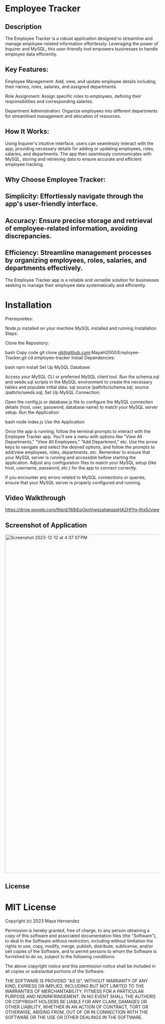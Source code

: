# Employee Tracker
## Description

The Employee Tracker is a robust application designed to streamline and manage employee-related information effortlessly. Leveraging the power of Inquirer and MySQL, this user-friendly tool empowers businesses to handle employee data efficiently.

## Key Features:

Employee Management: Add, view, and update employee details including their names, roles, salaries, and assigned departments.

Role Assignment: Assign specific roles to employees, defining their responsibilities and corresponding salaries.

Department Administration: Organize employees into different departments for streamlined management and allocation of resources.

## How It Works:

Using Inquirer's intuitive interface, users can seamlessly interact with the app, providing necessary details for adding or updating employees, roles, salaries, and departments. The app then seamlessly communicates with MySQL, storing and retrieving data to ensure accurate and efficient employee tracking.

## Why Choose Employee Tracker:

## Simplicity: Effortlessly navigate through the app's user-friendly interface.

## Accuracy: Ensure precise storage and retrieval of employee-related information, avoiding discrepancies.

## Efficiency: Streamline management processes by organizing employees, roles, salaries, and departments effectively.

The Employee Tracker app is a reliable and versatile solution for businesses seeking to manage their employee data systematically and efficiently.

# Installation 

Prerequisites:

Node.js installed on your machine
MySQL installed and running
Installation Steps:

Clone the Repository: 

bash
Copy code
git clone git@github.com:MayaH2000/Employee-Tracker.git
cd employee-tracker
Install Dependencies:

bash
npm install
Set Up MySQL Database:

Access your MySQL CLI or preferred MySQL client tool.
Run the schema.sql and seeds.sql scripts in the MySQL environment to create the necessary tables and populate initial data.
sql
source /path/to/schema.sql;
source /path/to/seeds.sql;
Set Up MySQL Connection:

Open the config.js or database.js file to configure the MySQL connection details (host, user, password, database name) to match your MySQL server setup.
Run the Application:

bash
node index.js
Use the Application:

Once the app is running, follow the terminal prompts to interact with the Employee Tracker app.
You'll see a menu with options like "View All Departments," "View All Employees," "Add Department," etc.
Use the arrow keys to navigate and select the desired options, and follow the prompts to add/view employees, roles, departments, etc.
Remember to ensure that your MySQL server is running and accessible before starting the application. Adjust any configuration files to match your MySQL setup (like host, username, password, etc.) for the app to connect correctly.

If you encounter any errors related to MySQL connections or queries, ensure that your MySQL server is properly configured and running.

## Video Walkthrough 
https://drive.google.com/file/d/168jEpOpnVwgzatqeqzqHAZHfYg-jlhx5/view



 ## Screenshot of Application
<img width="1104" alt="Screenshot 2023-12-12 at 4 07 07 PM" src="https://github.com/MayaH2000/Employee-Tracker/assets/101356128/0dc430f4-cf29-4728-9c5a-3b36f399fe3b"> 

## License

# MIT License
Copyright (c) 2023 Maya Hernandez

Permission is hereby granted, free of charge, to any person obtaining a copy of this software and associated documentation files (the "Software"), to deal in the Software without restriction, including without limitation the rights to use, copy, modify, merge, publish, distribute, sublicense, and/or sell copies of the Software, and to permit persons to whom the Software is furnished to do so, subject to the following conditions:

The above copyright notice and this permission notice shall be included in all copies or substantial portions of the Software.

THE SOFTWARE IS PROVIDED "AS IS", WITHOUT WARRANTY OF ANY KIND, EXPRESS OR IMPLIED, INCLUDING BUT NOT LIMITED TO THE WARRANTIES OF MERCHANTABILITY, FITNESS FOR A PARTICULAR PURPOSE AND NONINFRINGEMENT. IN NO EVENT SHALL THE AUTHORS OR COPYRIGHT HOLDERS BE LIABLE FOR ANY CLAIM, DAMAGES OR OTHER LIABILITY, WHETHER IN AN ACTION OF CONTRACT, TORT OR OTHERWISE, ARISING FROM, OUT OF OR IN CONNECTION WITH THE SOFTWARE OR THE USE OR OTHER DEALINGS IN THE SOFTWARE.
